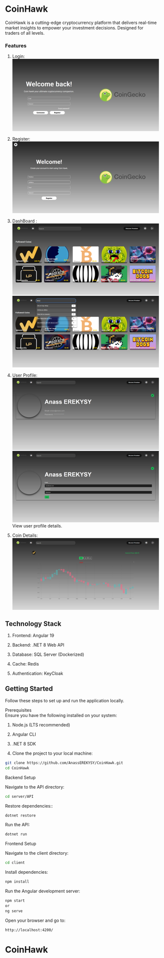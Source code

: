# CoinHawk

CoinHawk is a cutting-edge cryptocurrency  platform that delivers real-time market insights to empower your investment decisions.
Designed for traders of all levels.

### Features

1. Login: 
    ![CoinHawk Login](assets/Login.png)

2. Register: 
    ![CoinHawk Register](assets/Register.png)

3. DashBoard : 
    ![CoinHawk Dahsboard](assets/Coin-Dashboard.png)
    ![CoinHawk Search](assets/Search.png)

4. User Profile: 
    ![CoinHawk Profile](assets/Profile-1.png)
    ![CoinHawk Profile](assets/Profile-2.png)
    View user profile details.

5. Coin Details: 
    ![CoinHawk Details](assets/Coin-Details.png)

## Technology Stack

1. Frontend: Angular 19

2. Backend: .NET 8 Web API

3. Database: SQL Server (Dockerized)

4. Cache: Redis

5. Authentication: KeyCloak

## Getting Started
Follow these steps to set up and run the application locally.


Prerequisites  
Ensure you have the following installed on your system:

1. Node.js (LTS recommended)

2. Angular CLI

3. .NET 8 SDK

4. Clone the project to your local machine:

```bash
git clone https://github.com/AnassEREKYSY/CoinHawk.git
cd CoinHawk
```

Backend Setup

Navigate to the API directory:
```bash
cd server/API
```

Restore dependencies::
```bash
dotnet restore
```

Run the API:
```bash
dotnet run
```


Frontend Setup

Navigate to the client directory:
```bash
cd client
```

Install dependencies:
```bash
npm install
```

Run the Angular development server:
```bash
npm start 
or 
ng serve
```

Open your browser and go to:
```bash
http://localhost:4200/
```
# CoinHawk